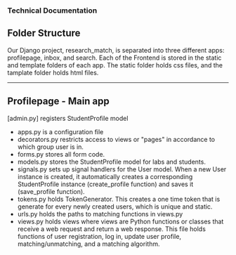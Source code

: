 ### Technical Documentation

## Folder Structure
Our Django project, research_match, is separated into three different apps: profilepage, inbox, and search. Each of the Frontend is stored in the static and template folders of each app. The static folder holds css files, and the tamplate folder holds html files.

---
## Profilepage - Main app
[admin.py] registers StudentProfile model
- apps.py is a configuration file
- decorators.py restricts access to views or "pages" in accordance to which group user is in.
- forms.py stores all form code.
- models.py stores the StudentProfile model for labs and students.
- signals.py sets up signal handlers for the User model. When a new User instance is created, it automatically creates a corresponding StudentProfile instance (create_profile function) and saves it (save_profile function).
- tokens.py holds TokenGenerator. This creates a one time token that is generate for every newly created users, which is unique and static.
- urls.py holds the paths to matching functions in views.py
- views.py holds views where views are Python functions or classes that receive a web request and return a web response. This file holds functions of user registration, log in, update user profile, matching/unmatching, and a matching algorithm.


